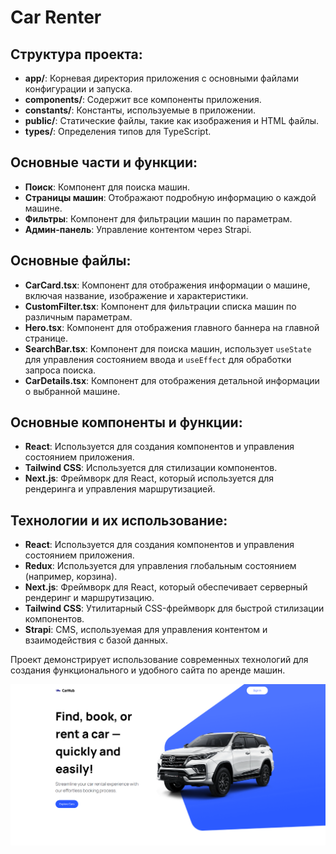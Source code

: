 # Car Renter

## Структура проекта:
- **app/**: Корневая директория приложения с основными файлами конфигурации и запуска.
- **components/**: Содержит все компоненты приложения.
- **constants/**: Константы, используемые в приложении.
- **public/**: Статические файлы, такие как изображения и HTML файлы.
- **types/**: Определения типов для TypeScript.

## Основные части и функции:
- **Поиск**: Компонент для поиска машин.
- **Страницы машин**: Отображают подробную информацию о каждой машине.
- **Фильтры**: Компонент для фильтрации машин по параметрам.
- **Админ-панель**: Управление контентом через Strapi.

## Основные файлы:
- **CarCard.tsx**: Компонент для отображения информации о машине, включая название, изображение и характеристики.
- **CustomFilter.tsx**: Компонент для фильтрации списка машин по различным параметрам.
- **Hero.tsx**: Компонент для отображения главного баннера на главной странице.
- **SearchBar.tsx**: Компонент для поиска машин, использует `useState` для управления состоянием ввода и `useEffect` для обработки запроса поиска.
- **CarDetails.tsx**: Компонент для отображения детальной информации о выбранной машине.

## Основные компоненты и функции:
- **React**: Используется для создания компонентов и управления состоянием приложения.
- **Tailwind CSS**: Используется для стилизации компонентов.
- **Next.js**: Фреймворк для React, который используется для рендеринга и управления маршрутизацией.

## Технологии и их использование:
- **React**: Используется для создания компонентов и управления состоянием приложения.
- **Redux**: Используется для управления глобальным состоянием (например, корзина).
- **Next.js**: Фреймворк для React, который обеспечивает серверный рендеринг и маршрутизацию.
- **Tailwind CSS**: Утилитарный CSS-фреймворк для быстрой стилизации компонентов.
- **Strapi**: CMS, используемая для управления контентом и взаимодействия с базой данных.

Проект демонстрирует использование современных технологий для создания функционального и удобного сайта по аренде машин.

![Главная страница проекта](public/CarHub.PNG)
